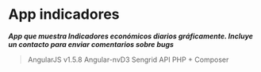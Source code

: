 # App indicadores
***App que muestra Indicadores económicos diarios gráficamente. Incluye un contacto para enviar comentarios sobre bugs***

>AngularJS v1.5.8
>Angular-nvD3
>Sengrid API PHP + Composer
